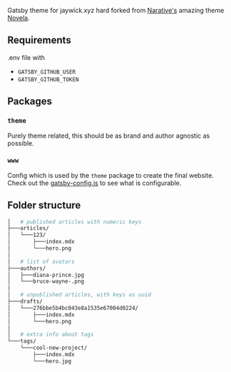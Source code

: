 Gatsby theme for jaywick.xyz hard forked from [Narative's](https://www.narative.co) amazing theme [Novela](https://www.narative.co/labs/novela/).

## Requirements

.env file with

* `GATSBY_GITHUB_USER`
* `GATSBY_GITHUB_TOKEN`

## Packages

### `theme`

Purely theme related, this should be as brand and author agnostic as possible.

### `www`

Config which is used by the `theme` package to create the final website. Check out the [gatsby-config.js](./www/gatsby-config.js) to see what is configurable.

## Folder structure

```bash
│   # published articles with numeric keys
├───articles/
│   └───123/
│       ├───index.mdx
│       └───hero.png
│
│   # list of avatars
├───authors/
│   ├───diana-prince.jpg
│   └───bruce-wayne-.png
│
│   # unpublished articles, with keys as uuid
├───drafts/
│   └───276bbe5b4bc043e8a1535e67004d0224/
│       ├───index.mdx
│       └───hero.png
│
│   # extra info about tags
└───tags/
    └───cool-new-project/
        ├───index.mdx
        └───hero.jpg
```
